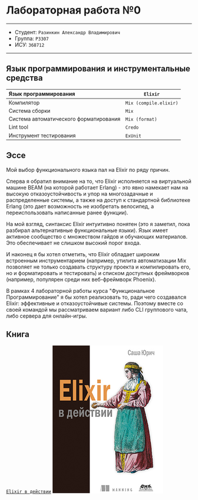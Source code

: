# Лабораторная работа №0

---

* Студент: `Разинкин Александр Владимирович`
* Группа: `P3307`
* ИСУ: `368712`

---

## Язык программирования и инструментальные средства

| Язык программирования                  | `Elixir`               |
|:---------------------------------------|------------------------|
| Компилятор                             | `Mix (compile.elixir)` |
| Система сборки                         | `Mix`                  |
| Система автоматического форматирования | `Mix (format)`         |
| Lint tool                              | `Credo`                |
| Инструмент тестирования                | `ExUnit`               |

## Эссе

Мой выбор функционального языка пал на Elixir по ряду причин.

Сперва я обратил внимание на то, что Elixir исполняется на виртуальной машине BEAM
(на которой работает Erlang) - это явно намекает нам на высокую отказоустойчивость и упор на
многозадачные и распределенные системы, а также на доступ к стандартной библиотеке Erlang
(это дает возможность не изобретать велосипед, а переиспользовать написанные ранее функции).

На мой взгляд, синтаксис Elixir интуитивно понятен (это я заметил, пока разбирал альтернативные
функциональные языки). Язык имеет активное сообщество с множеством гайдов и обучающих материалов.
Это обеспечивает не слишком высокий порог входа.

И наконец я бы хотел отметить, что Elixir обладает широким встроенным инструментарием (например,
утилита автоматизации Mix позволяет не только создавать структуру проекта и компилировать его, но и
форматировать и тестировать) и списком доступных фреймворков (например, популярен среди них веб-фреймворк Phoenix).

В рамках 4 лабораторной работы курса "Функциональное Программирование" я бы хотел реализовать то, ради
чего создавался Elixir: эффективные и отказоустойчивые системы. Поэтому вместе со своей командой мы рассматриваем
вариант либо CLI группового чата, либо сервера для онлайн-игры.

## Книга

[`Elixir в действии`](https://lib.samtuit.uz/uploads/files/61ade83383cd47.65957662.pdf)
![book!](book.jpeg)
